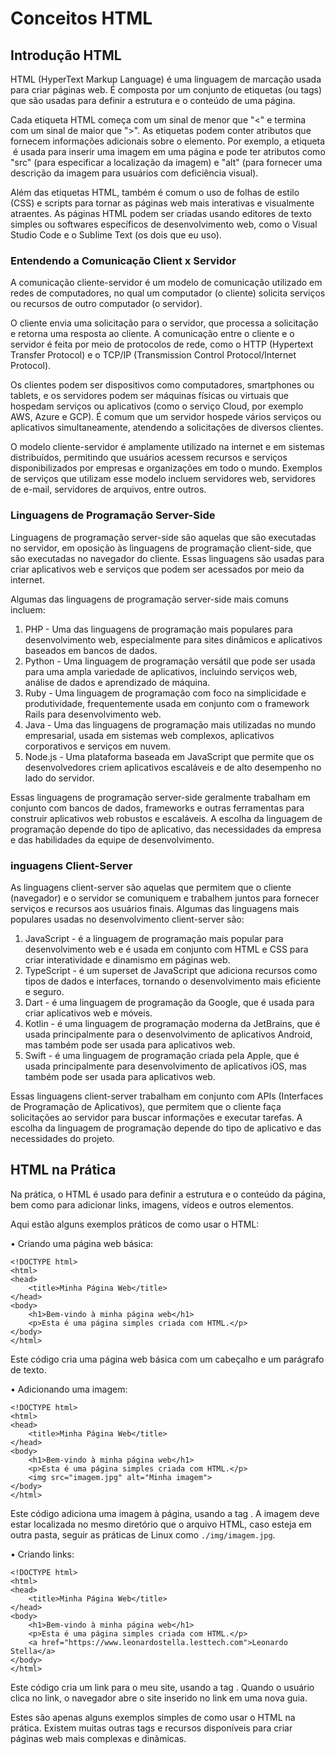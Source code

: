 # Conceitos HTML
## Introdução HTML
HTML (HyperText Markup Language) é uma linguagem de marcação usada para criar páginas web. É composta por um conjunto de etiquetas (ou tags) que são usadas para definir a estrutura e o conteúdo de uma página.

Cada etiqueta HTML começa com um sinal de menor que "<" e termina com um sinal de maior que ">". As etiquetas podem conter atributos que fornecem informações adicionais sobre o elemento. Por exemplo, a etiqueta <code><img></code> é usada para inserir uma imagem em uma página e pode ter atributos como "src" (para especificar a localização da imagem) e "alt" (para fornecer uma descrição da imagem para usuários com deficiência visual).

Além das etiquetas HTML, também é comum o uso de folhas de estilo (CSS) e scripts para tornar as páginas web mais interativas e visualmente atraentes. As páginas HTML podem ser criadas usando editores de texto simples ou softwares específicos de desenvolvimento web, como o Visual Studio Code e o Sublime Text (os dois que eu uso).

### Entendendo a Comunicação Client x Servidor
A comunicação cliente-servidor é um modelo de comunicação utilizado em redes de computadores, no qual um computador (o cliente) solicita serviços ou recursos de outro computador (o servidor).

O cliente envia uma solicitação para o servidor, que processa a solicitação e retorna uma resposta ao cliente. A comunicação entre o cliente e o servidor é feita por meio de protocolos de rede, como o HTTP (Hypertext Transfer Protocol) e o TCP/IP (Transmission Control Protocol/Internet Protocol).

Os clientes podem ser dispositivos como computadores, smartphones ou tablets, e os servidores podem ser máquinas físicas ou virtuais que hospedam serviços ou aplicativos (como o serviço Cloud, por exemplo AWS, Azure e GCP). É comum que um servidor hospede vários serviços ou aplicativos simultaneamente, atendendo a solicitações de diversos clientes.

O modelo cliente-servidor é amplamente utilizado na internet e em sistemas distribuídos, permitindo que usuários acessem recursos e serviços disponibilizados por empresas e organizações em todo o mundo. Exemplos de serviços que utilizam esse modelo incluem servidores web, servidores de e-mail, servidores de arquivos, entre outros.

### Linguagens de Programação Server-Side
Linguagens de programação server-side são aquelas que são executadas no servidor, em oposição às linguagens de programação client-side, que são executadas no navegador do cliente. Essas linguagens são usadas para criar aplicativos web e serviços que podem ser acessados por meio da internet.

Algumas das linguagens de programação server-side mais comuns incluem:

<ol>
<li> PHP - Uma das linguagens de programação mais populares para desenvolvimento web, especialmente para sites dinâmicos e aplicativos baseados em bancos de dados.

<li> Python - Uma linguagem de programação versátil que pode ser usada para uma ampla variedade de aplicativos, incluindo serviços web, análise de dados e aprendizado de máquina.

<li> Ruby - Uma linguagem de programação com foco na simplicidade e produtividade, frequentemente usada em conjunto com o framework Rails para desenvolvimento web.

<li> Java - Uma das linguagens de programação mais utilizadas no mundo empresarial, usada em sistemas web complexos, aplicativos corporativos e serviços em nuvem.

<li> Node.js - Uma plataforma baseada em JavaScript que permite que os desenvolvedores criem aplicativos escaláveis e de alto desempenho no lado do servidor.
</ol>

Essas linguagens de programação server-side geralmente trabalham em conjunto com bancos de dados, frameworks e outras ferramentas para construir aplicativos web robustos e escaláveis. A escolha da linguagem de programação depende do tipo de aplicativo, das necessidades da empresa e das habilidades da equipe de desenvolvimento.

### inguagens Client-Server
As linguagens client-server são aquelas que permitem que o cliente (navegador) e o servidor se comuniquem e trabalhem juntos para fornecer serviços e recursos aos usuários finais. Algumas das linguagens mais populares usadas no desenvolvimento client-server são:

<ol>
<li> JavaScript - é a linguagem de programação mais popular para desenvolvimento web e é usada em conjunto com HTML e CSS para criar interatividade e dinamismo em páginas web.

<li> TypeScript - é um superset de JavaScript que adiciona recursos como tipos de dados e interfaces, tornando o desenvolvimento mais eficiente e seguro.

<li> Dart - é uma linguagem de programação da Google, que é usada para criar aplicativos web e móveis.

<li> Kotlin - é uma linguagem de programação moderna da JetBrains, que é usada principalmente para o desenvolvimento de aplicativos Android, mas também pode ser usada para aplicativos web.

<li> Swift - é uma linguagem de programação criada pela Apple, que é usada principalmente para desenvolvimento de aplicativos iOS, mas também pode ser usada para aplicativos web.
</ol>

Essas linguagens client-server trabalham em conjunto com APIs (Interfaces de Programação de Aplicativos), que permitem que o cliente faça solicitações ao servidor para buscar informações e executar tarefas. A escolha da linguagem de programação depende do tipo de aplicativo e das necessidades do projeto.

## HTML na Prática
Na prática, o HTML é usado para definir a estrutura e o conteúdo da página, bem como para adicionar links, imagens, vídeos e outros elementos.

Aqui estão alguns exemplos práticos de como usar o HTML:

• Criando uma página web básica:

	<!DOCTYPE html>
	<html>
	<head>
		<title>Minha Página Web</title>
	</head>
	<body>
		<h1>Bem-vindo à minha página web</h1>
		<p>Esta é uma página simples criada com HTML.</p>
	</body>
	</html>

Este código cria uma página web básica com um cabeçalho e um parágrafo de texto.

• Adicionando uma imagem:

	<!DOCTYPE html>
	<html>
	<head>
		<title>Minha Página Web</title>
	</head>
	<body>
		<h1>Bem-vindo à minha página web</h1>
		<p>Esta é uma página simples criada com HTML.</p>
		<img src="imagem.jpg" alt="Minha imagem">
	</body>
	</html>

Este código adiciona uma imagem à página, usando a tag <code><img></code>. A imagem deve estar localizada no mesmo diretório que o arquivo HTML, caso esteja em outra pasta, seguir as práticas de Linux como <code>./img/imagem.jpg</code>.

• Criando links:

	<!DOCTYPE html>
	<html>
	<head>
		<title>Minha Página Web</title>
	</head>
	<body>
		<h1>Bem-vindo à minha página web</h1>
		<p>Esta é uma página simples criada com HTML.</p>
		<a href="https://www.leonardostella.lesttech.com">Leonardo Stella</a>
	</body>
	</html>

Este código cria um link para o meu site, usando a tag <code><a></a></code>. Quando o usuário clica no link, o navegador abre o site inserido no link em uma nova guia.

Estes são apenas alguns exemplos simples de como usar o HTML na prática. Existem muitas outras tags e recursos disponíveis para criar páginas web mais complexas e dinâmicas.